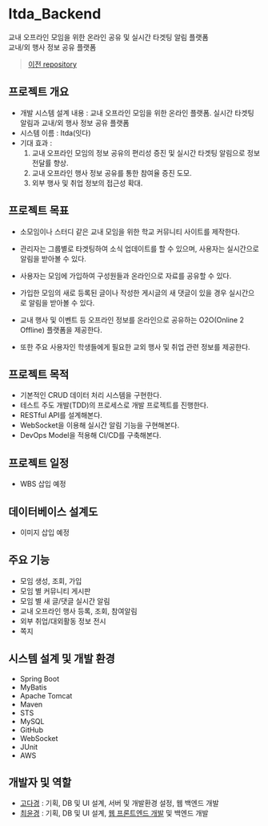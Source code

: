 # Itda_Backend

교내 오프라인 모임을 위한 온라인 공유 및 실시간 타겟팅 알림 플랫폼  
교내/외 행사 정보 공유 플랫폼

> [이전 repository](https://github.com/choiyk/Itda)

## 프로젝트 개요
- 개발 시스템 설계 내용 : 교내 오프라인 모임을 위한 온라인 플랫폼. 실시간 타겟팅 알림과 교내/외 행사 정보 공유 플랫폼
- 시스템 이름 : Itda(잇다)
- 기대 효과 :
  1. 교내 오프라인 모임의 정보 공유의 편리성 증진 및 실시간 타겟팅 알림으로 정보 전달률 향상.
  2. 교내 오프라인 행사 정보 공유를 통한 참여율 증진 도모.
  3. 외부 행사 및 취업 정보의 접근성 확대.

## 프로젝트 목표
- 소모임이나 스터디 같은 교내 모임을 위한 학교 커뮤니티 사이트를 제작한다.
- 관리자는 그룹별로 타겟팅하여 소식 업데이트를 할 수 있으며, 사용자는 실시간으로 알림을 받아볼 수 있다.

- 사용자는 모임에 가입하여 구성원들과 온라인으로 자료를 공유할 수 있다.
- 가입한 모임의 새로 등록된 글이나 작성한 게시글의 새 댓글이 있을 경우 실시간으로 알림을 받아볼 수 있다.

- 교내 행사 및 이벤트 등 오프라인 정보를 온라인으로 공유하는 O2O(Online 2 Offline) 플랫폼을 제공한다.

- 또한 주요 사용자인 학생들에게 필요한 교외 행사 및 취업 관련 정보를 제공한다.

## 프로젝트 목적
- 기본적인 CRUD 데이터 처리 시스템을 구현한다.
- 테스트 주도 개발(TDD)의 프로세스로 개발 프로젝트를 진행한다.
- RESTful API를 설계해본다.
- WebSocket을 이용해 실시간 알림 기능을 구현해본다.
- DevOps Model을 적용해 CI/CD를 구축해본다.

## 프로젝트 일정
- WBS 삽입 예정

## 데이터베이스 설계도
- 이미지 삽입 예정

## 주요 기능
- 모임 생성, 조회, 가입
- 모임 별 커뮤니티 게시판
- 모임 별 새 글/댓글 실시간 알림
- 교내 오프라인 행사 등록, 조회, 참여알림
- 외부 취업/대외활동 정보 전시
- 쪽지

## 시스템 설계 및 개발 환경
- Spring Boot
- MyBatis
- Apache Tomcat
- Maven
- STS
- MySQL
- GitHub
- WebSocket
- JUnit
- AWS

## 개발자 및 역할
- [고다경](https://github.com/koda93) : 기획, DB 및 UI 설계, 서버 및 개발환경 설정, 웹 백엔드 개발
- [최윤경](https://github.com/choiyk) : 기획, DB 및 UI 설계, [웹 프론트엔드 개발](https://github.com/choiyk/Itda-front-end) 및 백엔드 개발
